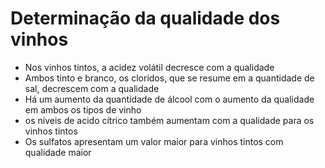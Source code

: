 # Determinação da qualidade dos vinhos


 - Nos vinhos tintos, a acidez volátil decresce com a qualidade
 - Ambos tinto e branco, os cloridos, que se resume em a quantidade de sal, decrescem com a qualidade
 - Há um aumento da quantidade de álcool com o aumento da qualidade em ambos os tipos de vinho
 - os níveis de acido cítrico também aumentam com a qualidade para os vinhos tintos
 - Os sulfatos apresentam um valor maior para vinhos tintos com qualidade maior
